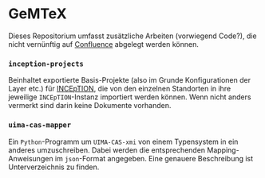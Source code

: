 # GeMTeX
Dieses Repositorium umfasst zusätzliche Arbeiten (vorwiegend Code?), die nicht vernünftig auf [Confluence](https://confluence.imi.med.fau.de) abgelegt
werden können.

### `inception-projects`
Beinhaltet exportierte Basis-Projekte (also im Grunde Konfigurationen der Layer etc.) für
[INCEpTION](), die von den einzelnen Standorten in ihre jeweilige `INCEpTION`-Instanz importiert werden können.
Wenn nicht anders vermerkt sind darin keine Dokumente vorhanden.

### `uima-cas-mapper`
Ein `Python`-Programm um `UIMA-CAS-xmi` von einem Typensystem in ein anderes umzuschreiben.
Dabei werden die entsprechenden Mapping-Anweisungen im `json`-Format angegeben. Eine genauere Beschreibung ist
Unterverzeichnis zu finden.
